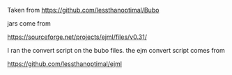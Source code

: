 

Taken from https://github.com/lessthanoptimal/Bubo

jars come from

https://sourceforge.net/projects/ejml/files/v0.31/

I ran the convert script on the bubo files. the ejm convert script
comes from

https://github.com/lessthanoptimal/ejml




